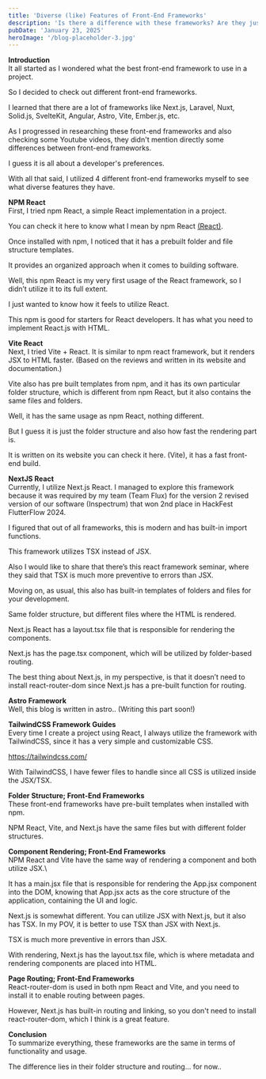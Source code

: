 ```yaml
---
title: 'Diverse (like) Features of Front-End Frameworks'
description: 'Is there a difference with these frameworks? Are they just the same?'
pubDate: 'January 23, 2025'
heroImage: '/blog-placeholder-3.jpg'
---
```


**Introduction**<br>
It all started as I wondered what the best front-end framework to use in a project.

So I decided to check out different front-end frameworks. 

I learned that there are a lot of frameworks like Next.js, Laravel, Nuxt, Solid.js, SvelteKit, Angular, Astro, Vite, Ember.js, etc.

As I progressed in researching these front-end frameworks and also checking some Youtube videos, they didn't mention directly some differences between front-end frameworks.

I guess it is all about a developer's preferences.

With all that said, I utilized 4 different front-end frameworks myself to see what diverse features they have.

**NPM React**<br>
First, I tried npm React, a simple React implementation in a project. 

You can check it here to know what I mean by npm React [(React)](https://react.dev/).

Once installed with npm, I noticed that it has a prebuilt folder and file structure templates. 

It provides an organized approach when it comes to building software.

<ScreenShot of that folder structure>

Well, this npm React is my very first usage of the React framework, so I didn’t utilize it to its full extent.

I just wanted to know how it feels to utilize React.

This npm is good for starters for React developers. It has what you need to implement React.js with HTML.

**Vite React**<br>
Next, I tried Vite + React. It is similar to npm react framework, but it renders JSX to HTML faster. (Based on the reviews and written in its website and documentation.)

Vite also has pre built templates from npm, and it has its own particular folder structure, which is different from npm React, but it also contains the same files and folders.

<ScreenShot of that folder structure>

Well, it has the same usage as npm React, nothing different. 

But I guess it is just the folder structure and also how fast the rendering part is.

It is written on its website you can check it here. (Vite), it has a fast front-end build.

**NextJS React**<br>
Currently, I utilize Next.js React. I managed to explore this framework because it was required by my team (Team Flux) for the version 2 revised version of our software (Inspectrum) that won 2nd place in HackFest FlutterFlow 2024.

I figured that out of all frameworks, this is modern and has built-in import functions.

This framework utilizes TSX instead of JSX.

Also I would like to share that there’s this react framework seminar, where they said that TSX is much more preventive to errors than JSX.

Moving on, as usual, this also has built-in templates of folders and files for your development.

Same folder structure, but different files where the HTML is rendered.

Next.js React has a layout.tsx file that is responsible for rendering the components.

Next.js has the page.tsx component, which will be utilized by folder-based routing.

The best thing about Next.js, in my perspective, is that it doesn’t need to install react-router-dom since Next.js has a pre-built function for routing.

**Astro Framework**<br>
Well, this blog is written in astro.. (Writing this part soon!)

**TailwindCSS Framework Guides**<br>
Every time I create a project using React, I always utilize the framework with TailwindCSS, since it has a very simple and customizable CSS. 

https://tailwindcss.com/

With TailwindCSS, I have fewer files to handle since all CSS is utilized inside the JSX/TSX.

**Folder Structure; Front-End Frameworks**<br>
These front-end frameworks have pre-built templates when installed with npm.

NPM React, Vite, and Next.js have the same files but with different folder structures.

**Component Rendering; Front-End Frameworks**<br>
NPM React and Vite have the same way of rendering a component and both utilize JSX.\

It has a main.jsx file that is responsible for rendering the App.jsx component into the DOM, knowing that App.jsx acts as the core structure of the application, containing the UI and logic.

Next.js is somewhat different. You can utilize JSX with Next.js, but it also has TSX. In my POV, it is better to use TSX than JSX with Next.js.

TSX is much more preventive in errors than JSX.

With rendering, Next.js has the layout.tsx file, which is where metadata and rendering components are placed into HTML.

**Page Routing; Front-End Frameworks**<br>
React-router-dom is used in both npm React and Vite, and you need to install it to enable routing between pages. 

However, Next.js has built-in routing and linking, so you don't need to install react-router-dom, which I think is a great feature.

**Conclusion**<br>
To summarize everything, these frameworks are the same in terms of functionality and usage.

The difference lies in their folder structure and routing… for now..

